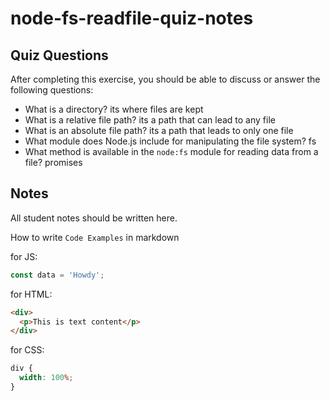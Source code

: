 # node-fs-readfile-quiz-notes

## Quiz Questions

After completing this exercise, you should be able to discuss or answer the following questions:

- What is a directory?
  its where files are kept
- What is a relative file path?
  its a path that can lead to any file
- What is an absolute file path?
  its a path that leads to only one file
- What module does Node.js include for manipulating the file system?
  fs
- What method is available in the `node:fs` module for reading data from a file?
  promises

## Notes

All student notes should be written here.

How to write `Code Examples` in markdown

for JS:

```javascript
const data = 'Howdy';
```

for HTML:

```html
<div>
  <p>This is text content</p>
</div>
```

for CSS:

```css
div {
  width: 100%;
}
```

